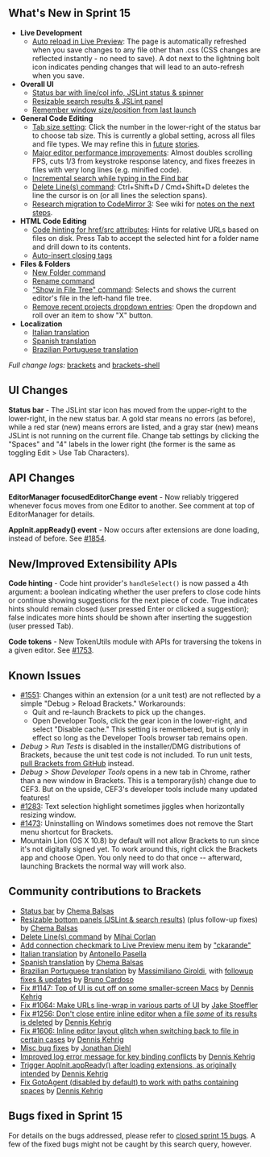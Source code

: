 What's New in Sprint 15
-----------------------
* **Live Development**
    * [Auto reload in Live Preview](https://trello.com/card/2-auto-reload-w-live-preview/4f90a6d98f77505d7940ce88/636): The page is automatically refreshed when you save changes to any file other than .css (CSS changes are reflected instantly - no need to save). A dot next to the lightning bolt icon indicates pending changes that will lead to an auto-refresh when you save.
* **Overall UI**
    * [Status bar with line/col info, JSLint status & spinner](https://github.com/adobe/brackets/pull/1717)
    * [Resizable search results & JSLint panel](https://github.com/adobe/brackets/pull/1661)
    * [Remember window size/position from last launch](https://github.com/adobe/brackets-shell/pull/123)
* **General Code Editing**
    * [Tab size setting](https://trello.com/card/3-tabs-vs-spaces-default-configurable-tab-size/4f90a6d98f77505d7940ce88/472): Click the number in the lower-right of the status bar to choose tab size. This is currently a global setting, across all files and file types. We may refine this in [future](https://trello.com/card/5-tab-default-per-file/4f90a6d98f77505d7940ce88/289) [stories](https://trello.com/card/5-auto-tab-based-on-file/4f90a6d98f77505d7940ce88/290).
    * [Major editor performance improvements](https://github.com/adobe/brackets/pull/1847): Almost doubles scrolling FPS, cuts 1/3 from keystroke response latency, and fixes freezes in files with very long lines (e.g. minified code).
    * [Incremental search while typing in the Find bar](https://github.com/adobe/brackets/pull/1781)
    * [Delete Line(s) command](https://github.com/adobe/brackets/pull/1763): Ctrl+Shift+D / Cmd+Shift+D deletes the line the cursor is on (or all lines the selection spans).
    * [Research migration to CodeMirror 3](https://trello.com/card/3-research-codemirror-3-prototype/4f90a6d98f77505d7940ce88/635): See wiki for [notes on the next steps](https://github.com/adobe/brackets/wiki/CodeMirror-v3-integration).
* **HTML Code Editing**
    * [Code hinting for href/src attributes](https://github.com/adobe/brackets/pull/1747): Hints for relative URLs based on files on disk. Press Tab to accept the selected hint for a folder name and drill down to its contents.
    * [Auto-insert closing tags](https://github.com/adobe/CodeMirror2/pull/76)
* **Files & Folders**
    * [New Folder command](https://github.com/adobe/brackets/pull/1719)
    * [Rename command](https://github.com/adobe/brackets/pull/1719)
    * ["Show in File Tree" command](https://github.com/adobe/brackets/pull/1823): Selects and shows the current editor's file in the left-hand file tree.
    * [Remove recent projects dropdown entries](https://github.com/adobe/brackets/pull/1757): Open the dropdown and roll over an item to show "X" button.
* **Localization**
    * [Italian translation](https://github.com/adobe/brackets/pull/1711)
    * [Spanish translation](https://github.com/adobe/brackets/pull/1839)
    * [Brazilian Portuguese translation](https://github.com/adobe/brackets/pull/1660)

_Full change logs:_ [brackets](https://github.com/adobe/brackets/compare/sprint-14...sprint-15#commits_bucket) and [brackets-shell](https://github.com/adobe/brackets-shell/compare/sprint-14...sprint-15#commits_bucket)

UI Changes
----------
**Status bar** - The JSLint star icon has moved from the upper-right to the lower-right, in the new status bar. A gold star means no errors (as before), while a red star (new) means errors are listed, and a gray star (new) means JSLint is not running on the current file. Change tab settings by clicking the "Spaces" and "4" labels in the lower right (the former is the same as toggling Edit > Use Tab Characters).

API Changes
-----------
**EditorManager focusedEditorChange event** - Now reliably triggered whenever focus moves from one Editor to another. See comment at top of EditorManager for details.

**AppInit.appReady() event** - Now occurs after extensions are done loading, instead of before. See [#1854](https://github.com/adobe/brackets/pull/1854).

New/Improved Extensibility APIs
-------------------------------
**Code hinting** - Code hint provider's `handleSelect()` is now passed a 4th argument: a boolean indicating whether the user prefers to close code hints or continue showing suggestions for the next piece of code. True indicates hints should remain closed (user pressed Enter or clicked a suggestion); false indicates more hints should be shown after inserting the suggestion (user pressed Tab).

**Code tokens** - New TokenUtils module with APIs for traversing the tokens in a given editor. See [#1753](https://github.com/adobe/brackets/pull/1753).

Known Issues
------------
* [#1551](https://github.com/adobe/brackets/issues/1551): Changes within an extension (or a unit test) are not reflected by a simple "Debug > Reload Brackets." Workarounds:
    * Quit and re-launch Brackets to pick up the changes.
    * Open Developer Tools, click the gear icon in the lower-right, and select "Disable cache." This setting is remembered, but is only in effect so long as the Developer Tools browser tab remains open.
* _Debug > Run Tests_ is disabled in the installer/DMG distributions of Brackets, because the unit test code is not included. To run unit tests, [pull Brackets from GitHub](https://github.com/adobe/brackets/wiki/How-to-Hack-on-Brackets#wiki-getcode) instead.
* _Debug > Show Developer Tools_ opens in a new tab in Chrome, rather than a new window in Brackets. This is a temporary(ish) change due to CEF3. But on the upside, CEF3's developer tools include many updated features!
* [#1283](https://github.com/adobe/brackets/issues/1283): Text selection highlight sometimes jiggles when horizontally resizing window.
* [#1473](https://github.com/adobe/brackets/issues/1473): Uninstalling on Windows sometimes does not remove the Start menu shortcut for Brackets.
* Mountain Lion (OS X 10.8) by default will not allow Brackets to run since it's not digitally signed yet.  To work around this, right click the Brackets app and choose Open.  You only need to do that once -- afterward, launching Brackets the normal way will work also.


Community contributions to Brackets
-----------------------------------
* [Status bar](https://github.com/adobe/brackets/pull/1717) by [Chema Balsas](https://github.com/jbalsas)
* [Resizable bottom panels (JSLint & search results)](https://github.com/adobe/brackets/pull/1661) (plus follow-up fixes) by [Chema Balsas](https://github.com/jbalsas)
* [Delete Line(s) command](https://github.com/adobe/brackets/pull/1763) by [Mihai Corlan](https://github.com/mcorlan)
* [Add connection checkmark to Live Preview menu item](https://github.com/adobe/brackets/pull/1707) by ["ckarande"](https://github.com/ckarande)
* [Italian translation](https://github.com/adobe/brackets/pull/1711) by [Antonello Pasella](https://github.com/antonellopasella)
* [Spanish translation](https://github.com/adobe/brackets/pull/1839) by [Chema Balsas](https://github.com/jbalsas)
* [Brazilian Portuguese translation](https://github.com/adobe/brackets/pull/1660) by [Massimiliano Giroldi](https://github.com/massimiliano-giroldi), with [followup fixes & updates](https://github.com/adobe/brackets/pull/1824) by [Bruno Cardoso](https://github.com/brucardoso2)
* [Fix #1147: Top of UI is cut off on some smaller-screen Macs](https://github.com/adobe/brackets-shell/pull/125) by [Dennis Kehrig](https://github.com/DennisKehrig)
* [Fix #1064: Make URLs line-wrap in various parts of UI](https://github.com/adobe/brackets/pull/1790) by [Jake Stoeffler](https://github.com/JakeStoeffler)
* [Fix #1256: Don't close entire inline editor when a file _some_ of its results is deleted](https://github.com/adobe/brackets/pull/1769) by [Dennis Kehrig](https://github.com/DennisKehrig)
* [Fix #1606: Inline editor layout glitch when switching back to file in certain cases](https://github.com/adobe/brackets/pull/1750) by [Dennis Kehrig](https://github.com/DennisKehrig)
* [Misc bug fixes](https://github.com/adobe/brackets/pull/1813) by [Jonathan Diehl](https://github.com/jdiehl)
* [Improved log error message for key binding conflicts](https://github.com/adobe/brackets/pull/1851) by [Dennis Kehrig](https://github.com/DennisKehrig)
* [Trigger AppInit.appReady() after loading extensions, as originally intended](https://github.com/adobe/brackets/pull/1854) by [Dennis Kehrig](https://github.com/DennisKehrig)
* [Fix GotoAgent (disabled by default) to work with paths containing spaces](https://github.com/adobe/brackets/pull/1748) by [Dennis Kehrig](https://github.com/DennisKehrig)

Bugs fixed in Sprint 15
-----------------------
For details on the bugs addressed, please refer to [closed sprint 15 bugs](https://github.com/adobe/brackets/issues?labels=sprint+15&state=closed). A few of the fixed bugs might not be caught by this search query, however.